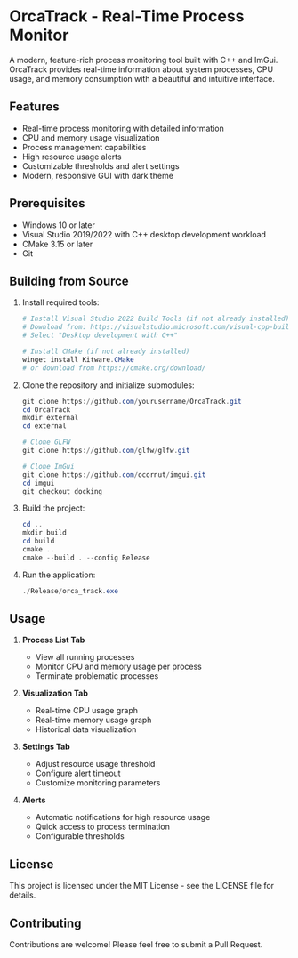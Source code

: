 # OrcaTrack - Real-Time Process Monitor

A modern, feature-rich process monitoring tool built with C++ and ImGui. OrcaTrack provides real-time information about system processes, CPU usage, and memory consumption with a beautiful and intuitive interface.

## Features

- Real-time process monitoring with detailed information
- CPU and memory usage visualization
- Process management capabilities
- High resource usage alerts
- Customizable thresholds and alert settings
- Modern, responsive GUI with dark theme

## Prerequisites

- Windows 10 or later
- Visual Studio 2019/2022 with C++ desktop development workload
- CMake 3.15 or later
- Git

## Building from Source

1. Install required tools:
   ```powershell
   # Install Visual Studio 2022 Build Tools (if not already installed)
   # Download from: https://visualstudio.microsoft.com/visual-cpp-build-tools/
   # Select "Desktop development with C++"

   # Install CMake (if not already installed)
   winget install Kitware.CMake
   # or download from https://cmake.org/download/
   ```

2. Clone the repository and initialize submodules:
   ```powershell
   git clone https://github.com/yourusername/OrcaTrack.git
   cd OrcaTrack
   mkdir external
   cd external
   
   # Clone GLFW
   git clone https://github.com/glfw/glfw.git
   
   # Clone ImGui
   git clone https://github.com/ocornut/imgui.git
   cd imgui
   git checkout docking
   ```

3. Build the project:
   ```powershell
   cd ..
   mkdir build
   cd build
   cmake ..
   cmake --build . --config Release
   ```

4. Run the application:
   ```powershell
   ./Release/orca_track.exe
   ```

## Usage

1. **Process List Tab**
   - View all running processes
   - Monitor CPU and memory usage per process
   - Terminate problematic processes

2. **Visualization Tab**
   - Real-time CPU usage graph
   - Real-time memory usage graph
   - Historical data visualization

3. **Settings Tab**
   - Adjust resource usage threshold
   - Configure alert timeout
   - Customize monitoring parameters

4. **Alerts**
   - Automatic notifications for high resource usage
   - Quick access to process termination
   - Configurable thresholds

## License

This project is licensed under the MIT License - see the LICENSE file for details.

## Contributing

Contributions are welcome! Please feel free to submit a Pull Request. 